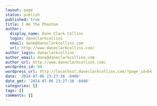 ```yaml
---
layout: page
status: publish
published: true
title: I Am The Phantom
author:
  display_name: Dane Clark Collins
  login: daneclarkcollins
  email: dane@daneclarkcollins.com
  url: http://www.daneclarkcollins.com/
author_login: daneclarkcollins
author_email: dane@daneclarkcollins.com
author_url: http://www.daneclarkcollins.com/
wordpress_id: 64
wordpress_url: http://localhost.daneclarkcollins.com/?page_id=64
date: '2014-07-06 23:27:38 -0400'
date_gmt: '2014-07-06 23:27:38 -0400'
categories: []
tags: []
comments: []
---
```


